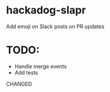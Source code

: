 # hackadog-slapr
Add emoji on Slack posts on PR updates

# TODO:

- Handle merge events
- Add tests

CHANGED
